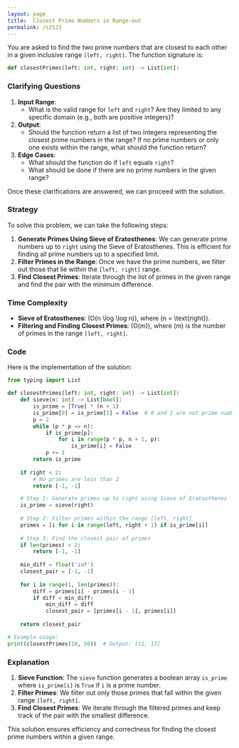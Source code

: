 ```yaml
---
layout: page
title:  Closest Prime Numbers in Range-out
permalink: /s2523
---
```


You are asked to find the two prime numbers that are closest to each other in a given inclusive range `[left, right]`. The function signature is:

```python
def closestPrimes(left: int, right: int) -> List[int]:
```

### Clarifying Questions

1. **Input Range**:
    - What is the valid range for `left` and `right`? Are they limited to any specific domain (e.g., both are positive integers)?
2. **Output**:
    - Should the function return a list of two integers representing the closest prime numbers in the range? If no prime numbers or only one exists within the range, what should the function return?
3. **Edge Cases**:
    - What should the function do if `left` equals `right`?
    - What should be done if there are no prime numbers in the given range?

Once these clarifications are answered, we can proceed with the solution.

### Strategy

To solve this problem, we can take the following steps:

1. **Generate Primes Using Sieve of Eratosthenes**: We can generate prime numbers up to `right` using the Sieve of Eratosthenes. This is efficient for finding all prime numbers up to a specified limit.
2. **Filter Primes in the Range**: Once we have the prime numbers, we filter out those that lie within the `[left, right]` range.
3. **Find Closest Primes**: Iterate through the list of primes in the given range and find the pair with the minimum difference.

### Time Complexity

- **Sieve of Eratosthenes**: \(O(n \log \log n)\), where \(n = \text{right}\).
- **Filtering and Finding Closest Primes**: \(O(m)\), where \(m\) is the number of primes in the range `[left, right]`.

### Code

Here is the implementation of the solution:

```python
from typing import List

def closestPrimes(left: int, right: int) -> List[int]:
    def sieve(n: int) -> List[bool]:
        is_prime = [True] * (n + 1)
        is_prime[0] = is_prime[1] = False  # 0 and 1 are not prime numbers
        p = 2
        while (p * p <= n):
            if is_prime[p]:
                for i in range(p * p, n + 1, p):
                    is_prime[i] = False
            p += 1
        return is_prime
    
    if right < 2:
        # No primes are less than 2
        return [-1, -1]

    # Step 1: Generate primes up to right using Sieve of Eratosthenes
    is_prime = sieve(right)
    
    # Step 2: Filter primes within the range [left, right]
    primes = [i for i in range(left, right + 1) if is_prime[i]]
    
    # Step 3: Find the closest pair of primes
    if len(primes) < 2:
        return [-1, -1]
    
    min_diff = float('inf')
    closest_pair = [-1, -1]
    
    for i in range(1, len(primes)):
        diff = primes[i] - primes[i - 1]
        if diff < min_diff:
            min_diff = diff
            closest_pair = [primes[i - 1], primes[i]]
    
    return closest_pair

# Example usage:
print(closestPrimes(10, 50))  # Output: [11, 13]
```

### Explanation

1. **Sieve Function**: The `sieve` function generates a boolean array `is_prime` where `is_prime[i]` is `True` if `i` is a prime number.
2. **Filter Primes**: We filter out only those primes that fall within the given range `[left, right]`.
3. **Find Closest Primes**: We iterate through the filtered primes and keep track of the pair with the smallest difference.

This solution ensures efficiency and correctness for finding the closest prime numbers within a given range.